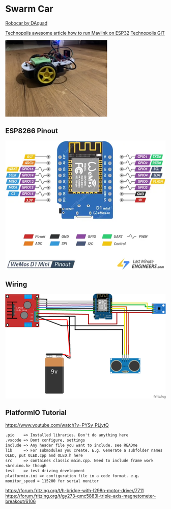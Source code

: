 # Swarm Car

[Robocar by DAquad](https://www.thingiverse.com/thing:2786243)

[Technopolis awesome article how to run Mavlink on ESP32](https://www.technopolis.tv/blog/2023/07/12/How-to-use-MAVLink-on-ESP32/)
[Technopolis GIT](https://github.com/technopolistv/ESP32-MAVLink-Arduino-Example)

![The rover](./imgs/image0.jpeg)


## ESP8266 Pinout

![Wemos D1 Mini](./imgs/WeMos-D1-Mini-Pinout.webp)

## Wiring

![Wiring](./construction/pcb/version0/version0_bb.png)

## PlatformIO Tutorial

https://www.youtube.com/watch?v=PYSy_PLjytQ

    .pio    => Installed libraries. Don't do anything here
    .vscode => Dont configure, settings
    include => Any header file you want to include, see READme
    lib     => For submodules you create. E.g. Generate a subfolder names OLED, put OLED.cpp and OLED.h here 
    src     => containes classic main.cpp. Need to include frame work <Arduino.h> though
    test    => test driving development
    platformio.ini => configuration file in a code format. e.g. monitor_speed = 115200 for serial monitor


https://forum.fritzing.org/t/h-bridge-with-l298n-motor-driver/7711
https://forum.fritzing.org/t/gy273-qmc5883l-triple-axis-magnetometer-breakout/6106
